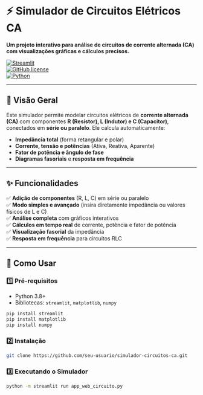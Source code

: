 # ⚡ Simulador de Circuitos Elétricos CA

**Um projeto interativo para análise de circuitos de corrente alternada (CA) com visualizações gráficas e cálculos precisos.**

[![Streamlit](https://static.streamlit.io/badges/streamlit_badge_black_white.svg)](https://your-streamlit-app-url.streamlit.app/)  
[![GitHub license](https://img.shields.io/github/license/seu-usuario/simulador-circuitos-ca)](https://github.com/seu-usuario/simulador-circuitos-ca/blob/main/LICENSE)  
[![Python](https://img.shields.io/badge/Python-3.8%2B-blue)](https://www.python.org/)  

---

## 📌 Visão Geral

Este simulador permite modelar circuitos elétricos de **corrente alternada (CA)** com componentes **R (Resistor), L (Indutor) e C (Capacitor)**, conectados em **série ou paralelo**. Ele calcula automaticamente:

- **Impedância total** (forma retangular e polar)
- **Corrente, tensão e potências** (Ativa, Reativa, Aparente)
- **Fator de potência e ângulo de fase**
- **Diagramas fasoriais** e **resposta em frequência**

---

## ✨ Funcionalidades

✅ **Adição de componentes** (R, L, C) em série ou paralelo  
✅ **Modo simples e avançado** (insira diretamente impedância ou valores físicos de L e C)  
✅ **Análise completa** com gráficos interativos  
✅ **Cálculos em tempo real** de corrente, potência e fator de potência  
✅ **Visualização fasorial** da impedância  
✅ **Resposta em frequência** para circuitos RLC  

---

## 🚀 Como Usar

### 1️⃣ Pré-requisitos
- Python 3.8+
- Bibliotecas: `streamlit`, `matplotlib`, `numpy`
```bash
pip install streamlit
pip install matplotlib
pip install numpy
````
### 2️⃣ Instalação
```bash
git clone https://github.com/seu-usuario/simulador-circuitos-ca.git
````

### 3️⃣ Executando o Simulador
```bash
python -m streamlit run app_web_circuito.py
````

